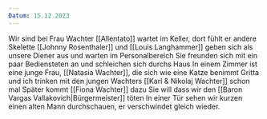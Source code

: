 ```yaml
---
Datum: 15.12.2023
---
```

Wir sind bei Frau Wachter
[[Allentato]] wartet im Keller, dort fühlt er andere Skelette
[[Johnny Rosenthaler]] und [[Louis Langhammer]] geben sich als unsere Diener aus und warten im Personalbereich
Sie freunden sich mit ein paar Bediensteten an und schleichen sich durchs Haus
In einem Zimmer ist eine junge Frau, [[Natasia Wachter]], die sich wie eine Katze benimmt
Gritta und ich trinken mit den jungen Wachters [[Karl & Nikolaj Wachter]] schon mal
Später kommt [[Fiona Wachter]] dazu
Sie will dass wir den [[Baron Vargas Vallakovich|Bürgermeister]] töten
In einer Tür sehen wir kurzen einen alten Mann durchschauen, er verschwindet gleich wieder.